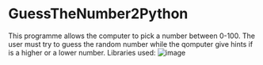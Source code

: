 # GuessTheNumber2Python
This programme allows the computer to pick a number between 0-100.
The user must try to guess the random number while the qomputer give hints if is a higher or a lower number.
Libraries used:
![image](https://github.com/user-attachments/assets/0e538441-806f-4740-9aa4-31f14d31d9e9)
